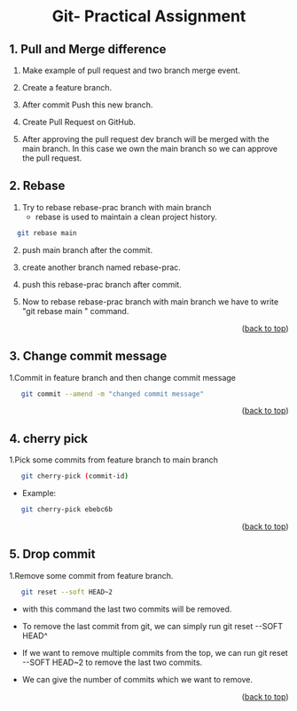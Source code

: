 <a name="readme-top"></a>

<h1 align="center">Git- Practical Assignment</h1> 

## 1. Pull and Merge difference

1. Make example of pull request and two branch merge event.
2. Create a feature branch.

3. After commit Push this new branch.

4. Create Pull Request on GitHub.

5. After approving the pull request dev branch will be merged with the main branch. In this case we own the main branch so we can approve the pull      request.



## 2. Rebase
 
1. Try to rebase rebase-prac branch with main branch
    * rebase is used to maintain a clean project history.
   
  ```sh 
    git rebase main
  ```
  
 2. push main branch after the commit.

 3. create another branch named rebase-prac.

 4. push this rebase-prac branch after commit.

 5. Now to rebase rebase-prac branch with main branch we have to write "git rebase main " command.

<p align="right">(<a href="#readme-top">back to top</a>)</p>


## 3. Change commit message
 1.Commit in feature branch and then change commit message
  ```sh 
     git commit --amend -m "changed commit message" 
  ```
 
<p align="right">(<a href="#readme-top">back to top</a>)</p>

 
## 4. cherry pick
 1.Pick some commits from feature branch to main branch
  ```sh 
     git cherry-pick (commit-id)  
  ```
  * Example:
  ```sh 
     git cherry-pick ebebc6b
  ```

<p align="right">(<a href="#readme-top">back to top</a>)</p>

  
 ## 5. Drop commit
  1.Remove some commit from feature branch.
   ```sh 
      git reset --soft HEAD~2 
   ```
  * with this command the last two commits will be removed.

  * To remove the last commit from git, we can simply run git reset --SOFT HEAD^

  * If we want to remove multiple commits from the top, we can run git reset --SOFT HEAD~2 to remove the last two commits.

  * We can give the number of commits which we want to remove.

<p align="right">(<a href="#readme-top">back to top</a>)</p>

